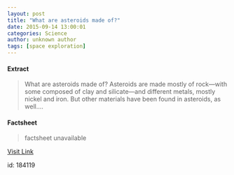 ```yaml
---
layout: post
title: "What are asteroids made of?"
date: 2015-09-14 13:00:01
categories: Science
author: unknown author
tags: [space exploration]
---
```



#### Extract
>What are asteroids made of? Asteroids are made mostly of rock—with some composed of clay and silicate—and different metals, mostly nickel and iron. But other materials have been found in asteroids, as well....

#### Factsheet
>factsheet unavailable

[Visit Link](http://phys.org/news/2015-09-asteroids_1.html)

id:  184119


